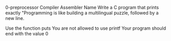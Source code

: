 0-preprocessor
Compiler
Assembler
Name
Write a C program that prints exactly "Programming is like building a multilingual puzzle, followed by a new line.

Use the function puts
You are not allowed to use printf
Your program should end with the value 0
